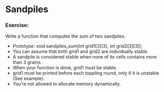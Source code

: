 # Sandpiles

### Exercise:

Write a function that computes the sum of two sandpiles.
* Prototype: void sandpiles_sum(int grid1[3][3], int grid2[3][3]);
* You can assume that both grid1 and grid2 are individually stable.
* A sandpile is considered stable when none of its cells contains more than 3 grains.
* When your function is done, grid1 must be stable.
* grid1 must be printed before each toppling round, only if it is unstable (See example).
* You’re not allowed to allocate memory dynamically.